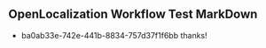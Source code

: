 ## OpenLocalization Workflow Test MarkDown
* ba0ab33e-742e-441b-8834-757d37f1f6bb thanks!

<!--HONumber=Aug16_HO1-->


